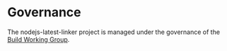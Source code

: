 # Governance

The nodejs-latest-linker project is managed under the governance of the
[Build Working Group](https://github.com/nodejs/build).
